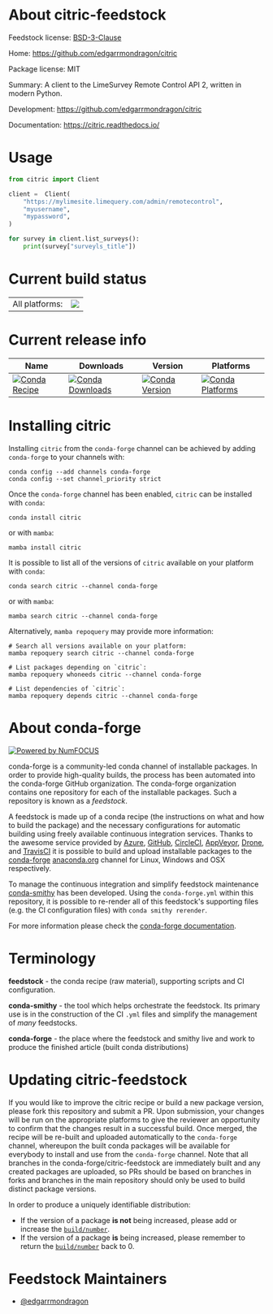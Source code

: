 About citric-feedstock
======================

Feedstock license: [BSD-3-Clause](https://github.com/conda-forge/citric-feedstock/blob/main/LICENSE.txt)

Home: https://github.com/edgarrmondragon/citric

Package license: MIT

Summary: A client to the LimeSurvey Remote Control API 2, written in modern Python.

Development: https://github.com/edgarrmondragon/citric

Documentation: https://citric.readthedocs.io/

Usage
=====

```python
from citric import Client

client =  Client(
    "https://mylimesite.limequery.com/admin/remotecontrol",
    "myusername",
    "mypassword",
)

for survey in client.list_surveys():
    print(survey["surveyls_title"])
```


Current build status
====================


<table><tr><td>All platforms:</td>
    <td>
      <a href="https://dev.azure.com/conda-forge/feedstock-builds/_build/latest?definitionId=21045&branchName=main">
        <img src="https://dev.azure.com/conda-forge/feedstock-builds/_apis/build/status/citric-feedstock?branchName=main">
      </a>
    </td>
  </tr>
</table>

Current release info
====================

| Name | Downloads | Version | Platforms |
| --- | --- | --- | --- |
| [![Conda Recipe](https://img.shields.io/badge/recipe-citric-green.svg)](https://anaconda.org/conda-forge/citric) | [![Conda Downloads](https://img.shields.io/conda/dn/conda-forge/citric.svg)](https://anaconda.org/conda-forge/citric) | [![Conda Version](https://img.shields.io/conda/vn/conda-forge/citric.svg)](https://anaconda.org/conda-forge/citric) | [![Conda Platforms](https://img.shields.io/conda/pn/conda-forge/citric.svg)](https://anaconda.org/conda-forge/citric) |

Installing citric
=================

Installing `citric` from the `conda-forge` channel can be achieved by adding `conda-forge` to your channels with:

```
conda config --add channels conda-forge
conda config --set channel_priority strict
```

Once the `conda-forge` channel has been enabled, `citric` can be installed with `conda`:

```
conda install citric
```

or with `mamba`:

```
mamba install citric
```

It is possible to list all of the versions of `citric` available on your platform with `conda`:

```
conda search citric --channel conda-forge
```

or with `mamba`:

```
mamba search citric --channel conda-forge
```

Alternatively, `mamba repoquery` may provide more information:

```
# Search all versions available on your platform:
mamba repoquery search citric --channel conda-forge

# List packages depending on `citric`:
mamba repoquery whoneeds citric --channel conda-forge

# List dependencies of `citric`:
mamba repoquery depends citric --channel conda-forge
```


About conda-forge
=================

[![Powered by
NumFOCUS](https://img.shields.io/badge/powered%20by-NumFOCUS-orange.svg?style=flat&colorA=E1523D&colorB=007D8A)](https://numfocus.org)

conda-forge is a community-led conda channel of installable packages.
In order to provide high-quality builds, the process has been automated into the
conda-forge GitHub organization. The conda-forge organization contains one repository
for each of the installable packages. Such a repository is known as a *feedstock*.

A feedstock is made up of a conda recipe (the instructions on what and how to build
the package) and the necessary configurations for automatic building using freely
available continuous integration services. Thanks to the awesome service provided by
[Azure](https://azure.microsoft.com/en-us/services/devops/), [GitHub](https://github.com/),
[CircleCI](https://circleci.com/), [AppVeyor](https://www.appveyor.com/),
[Drone](https://cloud.drone.io/welcome), and [TravisCI](https://travis-ci.com/)
it is possible to build and upload installable packages to the
[conda-forge](https://anaconda.org/conda-forge) [anaconda.org](https://anaconda.org/)
channel for Linux, Windows and OSX respectively.

To manage the continuous integration and simplify feedstock maintenance
[conda-smithy](https://github.com/conda-forge/conda-smithy) has been developed.
Using the ``conda-forge.yml`` within this repository, it is possible to re-render all of
this feedstock's supporting files (e.g. the CI configuration files) with ``conda smithy rerender``.

For more information please check the [conda-forge documentation](https://conda-forge.org/docs/).

Terminology
===========

**feedstock** - the conda recipe (raw material), supporting scripts and CI configuration.

**conda-smithy** - the tool which helps orchestrate the feedstock.
                   Its primary use is in the construction of the CI ``.yml`` files
                   and simplify the management of *many* feedstocks.

**conda-forge** - the place where the feedstock and smithy live and work to
                  produce the finished article (built conda distributions)


Updating citric-feedstock
=========================

If you would like to improve the citric recipe or build a new
package version, please fork this repository and submit a PR. Upon submission,
your changes will be run on the appropriate platforms to give the reviewer an
opportunity to confirm that the changes result in a successful build. Once
merged, the recipe will be re-built and uploaded automatically to the
`conda-forge` channel, whereupon the built conda packages will be available for
everybody to install and use from the `conda-forge` channel.
Note that all branches in the conda-forge/citric-feedstock are
immediately built and any created packages are uploaded, so PRs should be based
on branches in forks and branches in the main repository should only be used to
build distinct package versions.

In order to produce a uniquely identifiable distribution:
 * If the version of a package **is not** being increased, please add or increase
   the [``build/number``](https://docs.conda.io/projects/conda-build/en/latest/resources/define-metadata.html#build-number-and-string).
 * If the version of a package **is** being increased, please remember to return
   the [``build/number``](https://docs.conda.io/projects/conda-build/en/latest/resources/define-metadata.html#build-number-and-string)
   back to 0.

Feedstock Maintainers
=====================

* [@edgarrmondragon](https://github.com/edgarrmondragon/)

